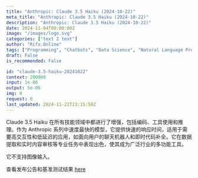 ```yaml
---
title: "Anthropic: Claude 3.5 Haiku (2024-10-22)"
meta_title: "Anthropic: Claude 3.5 Haiku (2024-10-22)"
description: "Anthropic: Claude 3.5 Haiku (2024-10-22)"
date: 2024-11-04T00:00:00Z
image: "/images/logo.svg"
categories: ["text 2 text"]
author: "Rifx.Online"
tags: ["Programming", "Chatbots", "Data Science", "Natural Language Processing", "Predictive Analytics"]
draft: False
is_recommended: False

id: "claude-3.5-haiku-20241022"
context: 200000
input: 1e-06
output: 5e-06
img: 0
request: 0
last_updated: 2024-11-22T23:15:50Z
---
```


Claude 3.5 Haiku 在所有技能领域中都进行了增强，包括编码、工具使用和推理。作为 Anthropic 系列中速度最快的模型，它提供快速的响应时间，适用于需要高交互性和低延迟的应用，如面向用户的聊天机器人和即时代码补全。它在数据提取和实时内容审核等专业任务中表现出色，使其成为广泛行业的多功能工具。

它不支持图像输入。

查看发布公告和基准测试结果 [here](https://www.anthropic.com/news/3-5-models-and-computer-use)

